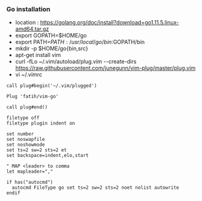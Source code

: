### Go installation 
- location : https://golang.org/doc/install?download=go1.11.5.linux-amd64.tar.gz
- export GOPATH=$HOME/go
- export PATH=$PATH:/usr/local/go/bin:$GOPATH/bin
- mkdir -p $HOME/go{bin,src}
- apt-get install vim
- curl -fLo ~/.vim/autoload/plug.vim --create-dirs \
    https://raw.githubusercontent.com/junegunn/vim-plug/master/plug.vim
- vi ~/.vimrc
````
call plug#begin('~/.vim/plugged')

Plug 'fatih/vim-go'

call plug#end()

filetype off
filetype plugin indent on

set number
set noswapfile
set noshowmode
set ts=2 sw=2 sts=2 et
set backspace=indent,elo,start

" MAP <leader> to comma
let mapleader=","

if has("autocmd")
  autocmd FileType go set ts=2 sw=2 sts=2 noet nolist autowrite
endif
````
